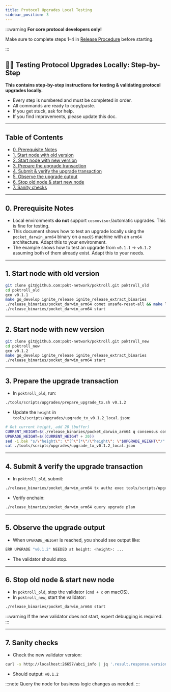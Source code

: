 ```yaml
---
title: Protocol Upgrades Local Testing
sidebar_position: 3
---
```


:::warning
**For core protocol developers only!**

Make sure to complete steps 1–4 in [Release Procedure](./2_release_procedure.md) before starting.

:::

## 📠🍝 Testing Protocol Upgrades Locally: Step-by-Step <!-- omit in toc -->

**This contains step-by-step instructions for testing & validating protocol upgrades locally.**

- Every step is numbered and must be completed in order.
- All commands are ready to copy/paste.
- If you get stuck, ask for help.
- If you find improvements, please update this doc.

---

## Table of Contents <!-- omit in toc -->

- [0. Prerequisite Notes](#0-prerequisite-notes)
- [1. Start node with old version](#1-start-node-with-old-version)
- [2. Start node with new version](#2-start-node-with-new-version)
- [3. Prepare the upgrade transaction](#3-prepare-the-upgrade-transaction)
- [4. Submit \& verify the upgrade transaction](#4-submit--verify-the-upgrade-transaction)
- [5. Observe the upgrade output](#5-observe-the-upgrade-output)
- [6. Stop old node \& start new node](#6-stop-old-node--start-new-node)
- [7. Sanity checks](#7-sanity-checks)

---

## 0. Prerequisite Notes

- Local environments **do not** support `cosmovisor`/automatic upgrades. This is fine for testing.
- This document shows how to test an upgrade locally using the `pocket_darwin_arm64` binary on a `macOS` machine with an `arm64` architecture. Adapt this to your environment.
- The example shows how to test an upgrade from `v0.1.1` → `v0.1.2` assuming both of them already exist. Adapt this to your needs.

---

## 1. Start node with old version

```bash
git clone git@github.com:pokt-network/poktroll.git poktroll_old
cd poktroll_old
gco v0.1.1
make go_develop ignite_release ignite_release_extract_binaries
./release_binaries/pocket_darwin_arm64 comet unsafe-reset-all && make localnet_regenesis
./release_binaries/pocket_darwin_arm64 start
```

---

## 2. Start node with new version

```bash
git clone git@github.com:pokt-network/poktroll.git poktroll_new
cd poktroll_new
gco v0.1.2
make go_develop ignite_release ignite_release_extract_binaries
./release_binaries/pocket_darwin_arm64 start
```

---

## 3. Prepare the upgrade transaction

- In `poktroll_old`, run:

```bash
./tools/scripts/upgrades/prepare_upgrade_tx.sh v0.1.2
```

- Update the `height` in `tools/scripts/upgrades/upgrade_tx_v0.1.2_local.json`:

```bash
# Get current height, add 20 (buffer)
CURRENT_HEIGHT=$(./release_binaries/pocket_darwin_arm64 q consensus comet block-latest -o json | jq '.sdk_block.last_commit.height' | tr -d '"')
UPGRADE_HEIGHT=$((CURRENT_HEIGHT + 20))
sed -i.bak "s/\"height\": \"[^\"]*\"/\"height\": \"$UPGRADE_HEIGHT\"/" tools/scripts/upgrades/upgrade_tx_v0.1.2_local.json
cat ./tools/scripts/upgrades/upgrade_tx_v0.1.2_local.json
```

---

## 4. Submit & verify the upgrade transaction

- In `poktroll_old`, submit:

```bash
./release_binaries/pocket_darwin_arm64 tx authz exec tools/scripts/upgrades/upgrade_tx_v0.1.2_local.json --yes --from=pnf
```

- Verify onchain:

```bash
./release_binaries/pocket_darwin_arm64 query upgrade plan
```

---

## 5. Observe the upgrade output

- When `UPGRADE_HEIGHT` is reached, you should see output like:

```bash
ERR UPGRADE "v0.1.2" NEEDED at height: <height>: ...
```

- The validator should stop.

---

## 6. Stop old node & start new node

- In `poktroll_old`, stop the validator (`cmd + c` on macOS).
- In `poktroll_new`, start the validator:

```bash
./release_binaries/pocket_darwin_arm64 start
```

:::warning
If the new validator does not start, expert debugging is required.
:::

---

## 7. Sanity checks

- Check the new validator version:

```bash
curl -s http://localhost:26657/abci_info | jq '.result.response.version'
```

- Should output: `v0.1.2`

:::note
Query the node for business logic changes as needed.
:::

